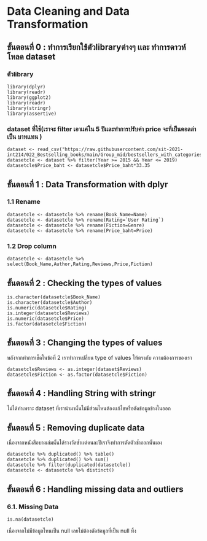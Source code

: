 # Data Cleaning and Data Transformation
## ขั้นตอนที่ 0 : ทำการเรียกใช้ตัวlibraryต่างๆ เเละ ทำการดาวห์โหลด dataset
### ตัวlibrary
```{R}
library(dplyr)
library(readr)
library(ggplot2)
library(readr)    
library(stringr)  
library(assertive) 
```
### dataset ที่ใช้(เราจะ filter เอาเเค่ใน 5 ปีเเละทำการปรับค่า price จะที่เป็นดอลล่า เป็น บาทเเทน ) 
```{R}
dataset <- read_csv("https://raw.githubusercontent.com/sit-2021-int214/022_Bestselling_books/main/Group_mid/bestsellers_with_categories.csv")
datasetcle <- dataset %>% filter(Year >= 2015 && Year <= 2019)
datasetcle$Price_baht <- datasetcle$Price_baht*33.35
```

##  ขั้นตอนที่ 1 : Data Transformation with dplyr
### 1.1 Rename
```{R}
datasetcle <- datasetcle %>% rename(Book_Name=Name)
datasetcle <- datasetcle %>% rename(Rating=`User Rating`)
datasetcle <- datasetcle %>% rename(Fiction=Genre)
datasetcle <- datasetcle %>% rename(Price_baht=Price)
```
### 1.2 Drop column
```{R}
datasetcle <- datasetcle %>% select(Book_Name,Author,Rating,Reviews,Price,Fiction)
```

## ขั้นตอนที่ 2 : Checking the types of values
```{R}
is.character(datasetcle$Book_Name)
is.character(datasetcle$Author)
is.numeric(datasetcle$Rating)
is.integer(datasetcle$Reviews)
is.numeric(datasetcle$Price)
is.factor(datasetcle$Fiction)
```

## ขั้นตอนที่ 3 : Changing the types of values
หลังจากทำการเช็ดในข้อที่ 2 เราทำการเปลี่ยน type of values ให้ตรงกับ ความต้องการของเรา
```{R}
datasetcle$Reviews <- as.integer(dataset$Reviews)
datasetcle$Fiction <- as.factor(datasetcle$Fiction)
```

## ขั้นตอนที่ 4 : Handling String with stringr 
ไม่ได้ทำเพราะ dataset ที่เรานำมานั้นไม่มีส่วนไหนต้องเเก้ไขหรือตัดข้อมูลข้างในออก

## ขั้นตอนที่ 5 : Removing duplicate data
เนื่องจากหนังสือบางเล่มนั้นได้รางวัลซ้ำเเต่คนละปีเราจึงทำการตัดตัวซ้ำออกนั้นเอง
```{R}
datasetcle %>% duplicated() %>% table()
datasetcle %>% duplicated() %>% sum()
datasetcle %>% filter(duplicated(datasetcle))
datasetcle <- datasetcle %>% distinct()
```
## ขั้นตอนที่ 6 : Handling missing data and outliers
### 6.1. Missing Data
```{R}
is.na(datasetcle) 
```
เนื่องจากไม่มีข้อมูลไหนเป็น null เลยไม่ต้องตัดข้อมูลที่เป็น null ทิ้ง
